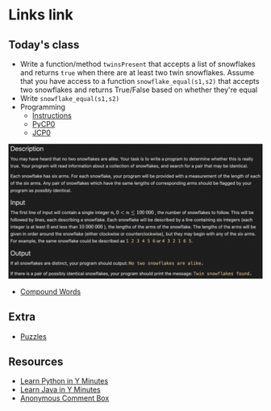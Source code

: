 # Links link

## Today's class
* Write a function/method `twinsPresent` that accepts a list of snowflakes and returns `true` when there are at least two twin snowflakes. Assume that you have access to a function `snowflake_equal(s1,s2)` that accepts two snowflakes and returns True/False based on whether they're equal
* Write `snowflake_equal(s1,s2)`
* Programming
  - [Instructions](https://docs.google.com/document/d/1rBgzICaPLACJP7zpu-YA508_0QkwCFwhPxXCF4nhqfc/edit?usp=sharing)
  - [PyCP0](https://replit.com/team/Algos-Block1-2223/PyCP0)
  - [JCP0](https://replit.com/team/Algos-Block1-2223/JCP0)


![snowflake instructions](files/images/snowflakes.png)

* [Compound Words](https://drive.google.com/file/d/1Qx_vrkcOu3803fS9zZDjmSJVgvD-ZpVQ/view?usp=sharing)


## Extra
* [Puzzles](https://docs.google.com/document/d/1MTP-uutcE8UqrS_ReY1fpH3_UOWqnTOt-C8wUNHJhFo/edit?usp=sharing)

## Resources
* [Learn Python in Y Minutes](https://learnxinyminutes.com/docs/python/)
* [Learn Java in Y Minutes](https://learnxinyminutes.com/docs/java/)
* [Anonymous Comment Box](https://forms.gle/yNzRwFg3ZrsuxMpN8)
